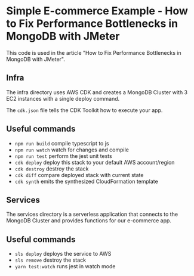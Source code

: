 # Simple E-commerce Example - How to Fix Performance Bottlenecks in MongoDB with JMeter

This code is used in the article "How to Fix Performance Bottlenecks in MongoDB with JMeter".

## Infra

The infra directory uses AWS CDK and creates a MongoDB Cluster with 3 EC2 instances with a single deploy command. 

The `cdk.json` file tells the CDK Toolkit how to execute your app.

## Useful commands

* `npm run build`   compile typescript to js
* `npm run watch`   watch for changes and compile
* `npm run test`    perform the jest unit tests
* `cdk deploy`      deploy this stack to your default AWS account/region
* `cdk destroy`      destroy the stack
* `cdk diff`        compare deployed stack with current state
* `cdk synth`       emits the synthesized CloudFormation template

## Services

The services directory is a serverless application that connects to the MongoDB Cluster and provides functions for our e-commerce app.

## Useful commands

* `sls deploy`  deploys the service to AWS
* `sls remove`  destroy the stack  
* `yarn test:watch` runs jest in watch mode
